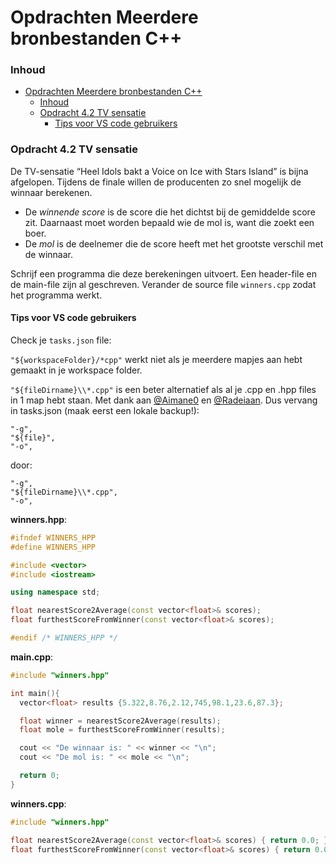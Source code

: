 # Opdrachten Meerdere bronbestanden C++[](title-id)

### Inhoud[](toc-id)
- [Opdrachten Meerdere bronbestanden C++](#opdrachten-meerdere-bronbestanden-c)
    - [Inhoud](#inhoud)
    - [Opdracht 4.2 TV sensatie](#opdracht-42-tv-sensatie)
      - [Tips voor VS code gebruikers](#tips-voor-vs-code-gebruikers)


### Opdracht 4.2 TV sensatie
De TV-sensatie “Heel Idols bakt a Voice on Ice with Stars Island” is bijna afgelopen.
Tijdens de finale willen de producenten zo snel mogelijk de winnaar berekenen. 

- De *winnende score* is de score die het dichtst bij de gemiddelde score zit. Daarnaast moet
worden bepaald wie de mol is, want die zoekt een boer. 
- De *mol* is de deelnemer die de
score heeft met het grootste verschil met de winnaar.

Schrijf een programma die deze berekeningen uitvoert. Een header-file en de main-file
zijn al geschreven. Verander de source file `winners.cpp` zodat het programma werkt.

#### Tips voor VS code gebruikers
Check je `tasks.json` file:

`"${workspaceFolder}/*cpp"` werkt niet als je meerdere mapjes aan hebt gemaakt in je workspace folder.

`"${fileDirname}\\*.cpp"` is een beter alternatief als al je .cpp en .hpp files in 1 map hebt staan.
Met dank aan [@Aimane0](https://github.com/Aimane0) en [@Radeiaan](https://github.com/Radeiaan1).
Dus vervang in tasks.json (maak eerst een lokale backup!):
```code
"-g",
"${file}",
"-o",
```
door:
```code
"-g",
"${fileDirname}\\*.cpp",
"-o",
```


**winners.hpp**:
```c++
#ifndef WINNERS_HPP
#define WINNERS_HPP

#include <vector>
#include <iostream>

using namespace std;

float nearestScore2Average(const vector<float>& scores);
float furthestScoreFromWinner(const vector<float>& scores);

#endif /* WINNERS_HPP */
```
**main.cpp**:
```c++
#include "winners.hpp"

int main(){
  vector<float> results {5.322,8.76,2.12,745,98.1,23.6,87.3};

  float winner = nearestScore2Average(results);
  float mole = furthestScoreFromWinner(results);

  cout << "De winnaar is: " << winner << "\n";
  cout << "De mol is: " << mole << "\n";

  return 0;
}
```

**winners.cpp**:
```c++
#include "winners.hpp"

float nearestScore2Average(const vector<float>& scores) { return 0.0; }
float furthestScoreFromWinner(const vector<float>& scores) { return 0.0; }
```
